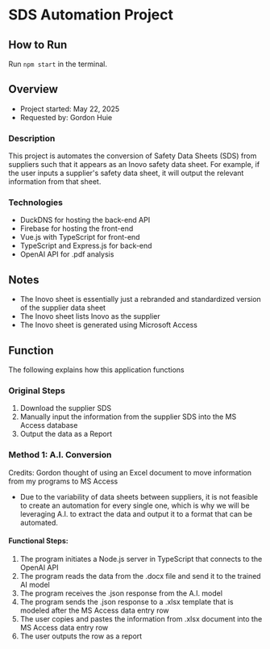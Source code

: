 # SDS Automation Project

## How to Run
Run `npm start` in the terminal.

## Overview
- Project started: May 22, 2025
- Requested by: Gordon Huie

### Description
This project is automates the conversion of Safety Data Sheets (SDS) from suppliers such that it appears as an Inovo safety data sheet. For example, if the user inputs a supplier's safety data sheet, it will output the relevant information from that sheet.

### Technologies
- DuckDNS for hosting the back-end API
- Firebase for hosting the front-end
- Vue.js with TypeScript for front-end
- TypeScript and Express.js for back-end
- OpenAI API for .pdf analysis

## Notes
- The Inovo sheet is essentially just a rebranded and standardized version of the supplier data sheet
- The Inovo sheet lists Inovo as the supplier
- The Inovo sheet is generated using Microsoft Access

## Function
The following explains how this application functions

### Original Steps
1. Download the supplier SDS
2. Manually input the information from the supplier SDS into the MS Access database
3. Output the data as a Report

### Method 1: A.I. Conversion
Credits: Gordon thought of using an Excel document to move information from my programs to MS Access

- Due to the variability of data sheets between suppliers, it is not feasible to create an automation for every single one, which is why we will be leveraging A.I. to extract the data and output it to a format that can be automated.

#### Functional Steps:
1. The program initiates a Node.js server in TypeScript that connects to the OpenAI API
2. The program reads the data from the .docx file and send it to the trained AI model
3. The program receives the .json response from the A.I. model
4. The program sends the .json response to a .xlsx template that is modeled after the MS Access data entry row
5. The user copies and pastes the information from .xlsx document into the MS Access data entry row
6. The user outputs the row as a report
